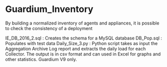 # Guardium_Inventory
By building a normalized inventory of agents and appliances, it is possible to check the consistency of a deployment



IE_DB_2016_2.sql : Creates the schema for a MySQL database
DB_Pop.sql : Populates with test data
Daily_Size_3.py : Python script takes as input the Aggregation Archive Log report and extracts the daily load for each Collector. The output is in csv format and can used in Excel for graphs and other statistics. Guardium V9 only.
